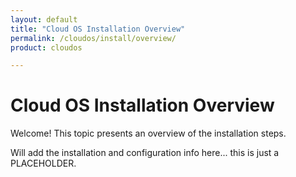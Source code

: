 ```yaml
---
layout: default
title: "Cloud OS Installation Overview"
permalink: /cloudos/install/overview/
product: cloudos

---
```


# Cloud OS Installation Overview

Welcome! This topic presents an overview of the installation steps.  

Will add the installation and configuration info here... this is just a PLACEHOLDER.  


